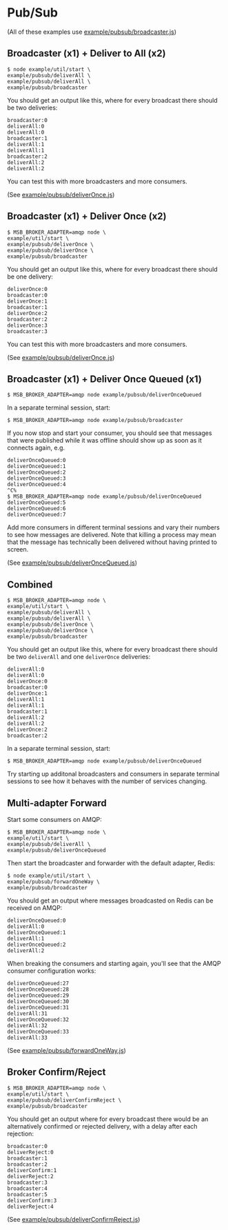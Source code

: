 # Pub/Sub

(All of these examples use [example/pubsub/broadcaster.js](broadcaster.js))

## Broadcaster (x1) + Deliver to All (x2)

```
$ node example/util/start \
example/pubsub/deliverAll \
example/pubsub/deliverAll \
example/pubsub/broadcaster
```

You should get an output like this, where for every broadcast there should be two deliveries:

```
broadcaster:0
deliverAll:0
deliverAll:0
broadcaster:1
deliverAll:1
deliverAll:1
broadcaster:2
deliverAll:2
deliverAll:2
```

You can test this with more broadcasters and more consumers.

(See [example/pubsub/deliverOnce.js](deliverOnce.js))

## Broadcaster (x1) + Deliver Once (x2)

```
$ MSB_BROKER_ADAPTER=amqp node \
example/util/start \
example/pubsub/deliverOnce \
example/pubsub/deliverOnce \
example/pubsub/broadcaster
```

You should get an output like this, where for every broadcast there should be one delivery:

```
deliverOnce:0
broadcaster:0
deliverOnce:1
broadcaster:1
deliverOnce:2
broadcaster:2
deliverOnce:3
broadcaster:3
```

You can test this with more broadcasters and more consumers.

(See [example/pubsub/deliverOnce.js](deliverOnce.js))

## Broadcaster (x1) + Deliver Once Queued (x1)

```
$ MSB_BROKER_ADAPTER=amqp node example/pubsub/deliverOnceQueued
```

In a separate terminal session, start:

```
$ MSB_BROKER_ADAPTER=amqp node example/pubsub/broadcaster
```

If you now stop and start your consumer, you should see that messages that were published while it was offline should show up as soon as it connects again, e.g.

```
deliverOnceQueued:0
deliverOnceQueued:1
deliverOnceQueued:2
deliverOnceQueued:3
deliverOnceQueued:4
^C%
$ MSB_BROKER_ADAPTER=amqp node example/pubsub/deliverOnceQueued
deliverOnceQueued:5
deliverOnceQueued:6
deliverOnceQueued:7
```

Add more consumers in different terminal sessions and vary their numbers to see how messages are delivered. Note that killing a process may mean that the message has technically been delivered without having printed to screen.

(See [example/pubsub/deliverOnceQueued.js](deliverOnceQueued.js))

## Combined

```
$ MSB_BROKER_ADAPTER=amqp node \
example/util/start \
example/pubsub/deliverAll \
example/pubsub/deliverAll \
example/pubsub/deliverOnce \
example/pubsub/deliverOnce \
example/pubsub/broadcaster
```

You should get an output like this, where for every broadcast there should be two `deliverAll` and one `deliverOnce` deliveries:

```
deliverAll:0
deliverAll:0
deliverOnce:0
broadcaster:0
deliverOnce:1
deliverAll:1
deliverAll:1
broadcaster:1
deliverAll:2
deliverAll:2
deliverOnce:2
broadcaster:2
```

In a separate terminal session, start:

```
$ MSB_BROKER_ADAPTER=amqp node example/pubsub/deliverOnceQueued
```

Try starting up additonal broadcasters and consumers in separate terminal sessions to see how it behaves with the number of services changing.

## Multi-adapter Forward

Start some consumers on AMQP:

```
$ MSB_BROKER_ADAPTER=amqp node \
example/util/start \
example/pubsub/deliverAll \
example/pubsub/deliverOnceQueued
```

Then start the broadcaster and forwarder with the default adapter, Redis:

```
$ node example/util/start \
example/pubsub/forwardOneWay \
example/pubsub/broadcaster
```

You should get an output where messages broadcasted on Redis can be received on AMQP:

```
deliverOnceQueued:0
deliverAll:0
deliverOnceQueued:1
deliverAll:1
deliverOnceQueued:2
deliverAll:2
```

When breaking the consumers and starting again, you'll see that the AMQP consumer configuration works:

```
deliverOnceQueued:27
deliverOnceQueued:28
deliverOnceQueued:29
deliverOnceQueued:30
deliverOnceQueued:31
deliverAll:31
deliverOnceQueued:32
deliverAll:32
deliverOnceQueued:33
deliverAll:33
```

(See [example/pubsub/forwardOneWay.js](forwardOneWay.js))

## Broker Confirm/Reject

```
$ MSB_BROKER_ADAPTER=amqp node \
example/util/start \
example/pubsub/deliverConfirmReject \
example/pubsub/broadcaster
```

You should get an output where for every broadcast there would be an alternatively confirmed or rejected delivery, with a delay after each rejection:

```
broadcaster:0
deliverReject:0
broadcaster:1
broadcaster:2
deliverConfirm:1
deliverReject:2
broadcaster:3
broadcaster:4
broadcaster:5
deliverConfirm:3
deliverReject:4
```

(See [example/pubsub/deliverConfirmReject.js](deliverConfirmReject.js))
